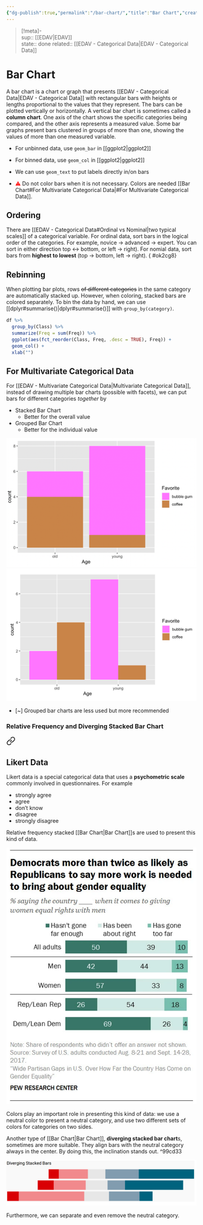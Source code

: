 ```yaml
---
{"dg-publish":true,"permalink":"/bar-chart/","title":"Bar Chart","created":"2022-10-12T22:07:38","updated":"2022-12-11T19:14:39"}
---
```


> [!meta]-  
sup:: [[EDAV\|EDAV]]  
state:: done
related:: [[EDAV - Categorical Data\|EDAV - Categorical Data]]

# Bar Chart

A bar chart is a chart or graph that presents [[EDAV - Categorical Data\|EDAV - Categorical Data]] with rectangular bars with heights or lengths proportional to the values that they represent. The bars can be plotted vertically or horizontally. A vertical bar chart is sometimes called a **column chart**.
One axis of the chart shows the specific categories being compared, and the other axis represents a measured value.
Some bar graphs present bars clustered in groups of more than one, showing the values of more than one measured variable.

- For unbinned data, use `geom_bar` in [[ggplot2\|ggplot2]]
- For binned data, use `geom_col` in [[ggplot2\|ggplot2]]
- We can use `geom_text` to put labels directly in/on bars

- <span style='color:red'>⚠️</span> Do not color bars when it is not necessary. Colors are needed [[Bar Chart#For Multivariate Categorical Data\|#For Multivariate Categorical Data]].

## Ordering

There are [[EDAV - Categorical Data#Ordinal vs Nominal\|two typical scales]] of a categorical variable.
For ordinal data, sort bars in the logical order of the categories. For example, novice -> advanced -> expert.
You can sort in either direction top <-> bottom, or left -> right).
For nomial data, sort bars from **highest to lowest** (top -> bottom, left -> right). 
{ #ok2cg8}


## Rebinning

When plotting bar plots, rows ~~of different categories~~ in the same category are automatically stacked up.
However, when coloring, stacked bars are colored separately.
To bin the data by hand, we can use [[dplyr#summarise()\|dplyr#summarise()]] with `group_by(category)`.

```r
df %>%
  group_by(Class) %>%
  summarize(Freq = sum(Freq)) %>%
  ggplot(aes(fct_reorder(Class, Freq, .desc = TRUE), Freq)) +
  geom_col() +
  xlab("")
```

## For Multivariate Categorical Data

For [[EDAV - Multivariate Categorical Data\|Multivariate Categorical Data]], instead of drawing multiple bar charts (possible with facets), we can put bars for different categories *together* by

- Stacked Bar Chart
    - Better for the overall value
- Grouped Bar Chart
    - Better for the individual value

![Stacked bar chart](https://raw.githubusercontent.com/zcysxy/Figurebed/master/img/20221013145609.png)![Grouped bar chart](https://raw.githubusercontent.com/zcysxy/Figurebed/master/img/20221013145634.png)

- [~] Grouped bar charts are less used but more recommended

### Relative Frequency and Diverging Stacked Bar Chart


<div class="transclusion internal-embed is-loaded"><a class="markdown-embed-link" href="/edav-categorical-data/#likert-data" aria-label="Open link"><svg xmlns="http://www.w3.org/2000/svg" width="24" height="24" viewBox="0 0 24 24" fill="none" stroke="currentColor" stroke-width="2" stroke-linecap="round" stroke-linejoin="round" class="svg-icon lucide-link"><path d="M10 13a5 5 0 0 0 7.54.54l3-3a5 5 0 0 0-7.07-7.07l-1.72 1.71"></path><path d="M14 11a5 5 0 0 0-7.54-.54l-3 3a5 5 0 0 0 7.07 7.07l1.71-1.71"></path></svg></a><div class="markdown-embed">



## Likert Data

Likert data is a special categorical data that uses a **psychometric scale** commonly involved in questionnaires. For example

- strongly agree
- agree
- don’t know
- disagree
- strongly disagree

Relative frequency stacked [[Bar Chart\|Bar Chart]]s are used to present this kind of data.

![](https://raw.githubusercontent.com/zcysxy/Figurebed/master/img/20221013225221.png)

Colors play an important role in presenting this kind of data: we use a neutral color to present a neutral category, and use two different sets of colors for categories on two sides.

Another type of [[Bar Chart\|Bar Chart]], **diverging stacked bar chart**s, sometimes are more suitable. They align bars with the neutral category always in the center. By doing this, the inclination stands out. ^99cd33

![](https://raw.githubusercontent.com/zcysxy/Figurebed/master/img/20221013225854.png)

Furthermore, we can separate and even remove the neutral category.


</div></div>

